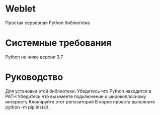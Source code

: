 # Weblet
Простая серверная Python библиотека
# Системные требования
Python не ниже версии 3.7
# Руководство
Для установки этой библиотеки: 
Убедитесь что Python находится в PATH
Убедитесь что вы имеете подключение к широкоплосному интернету
Клонируйте этот репозиторий
В корне проекта выполните python -m pip install .
